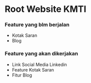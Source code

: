 # Root Website KMTI

### Feature yang blm berjalan
- Kotak Saran
- Blog

### Feature yang akan dikerjakan
- Link Social Media Linkedin
- Feature Kotak Saran
- Fitur Blog